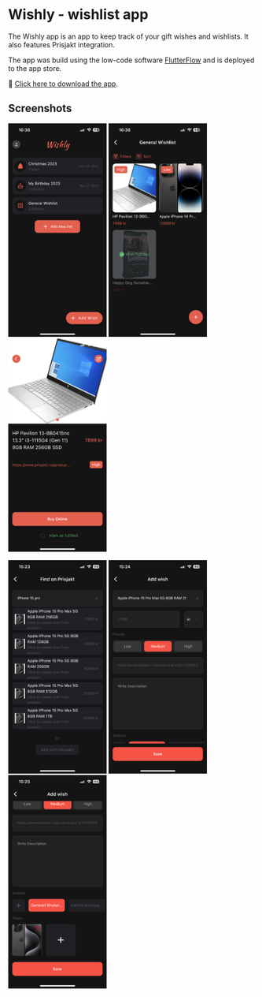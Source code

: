 # Wishly - wishlist app
The Wishly app is an app to keep track of your gift wishes and wishlists. It also features Prisjakt integration.

The app was build using the low-code software [FlutterFlow](https://flutterflow.io/) and is deployed to the app store.

📱 [Click here to download the app](https://apps.apple.com/no/app/wishly-the-wishlist-app/id1666070879?l=nb).

## Screenshots
<img src="/screenshots/IMG_9229.PNG" width="200"> <img src="/screenshots/IMG_9230.PNG" width="200"> <img src="/screenshots/IMG_9231.PNG" width="200">

<img src="/screenshots/20231105_142332000_iOS.png" width="200"> <img src="/screenshots/20231105_142452000_iOS.png" width="200"> <img src="/screenshots/20231105_142504000_iOS.png" width="200">
